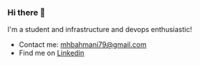 ### Hi there 👋

I'm a student and infrastructure and devops enthusiastic!
* Contact me: mhbahmani79@gmail.com
* Find me on [Linkedin](https://www.linkedin.com/in/mohammad-hosein-bahmani-ab6b7911b/)
<!--
**mhbahmani/mhbahmani** is a ✨ _special_ ✨ repository because its `README.md` (this file) appears on your GitHub profile.

Here are some ideas to get you started:

- 🔭 I’m currently working on ...
- 🌱 I’m currently learning ...
- 👯 I’m looking to collaborate on ...
- 🤔 I’m looking for help with ...
- 💬 Ask me about ...
- 📫 How to reach me: ...
- 😄 Pronouns: ...
- ⚡ Fun fact: ...
-->
